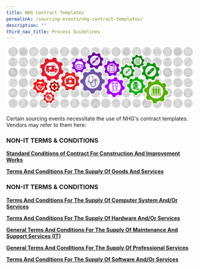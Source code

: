 ```yaml
---
title: NHG Contract Templates
permalink: /sourcing-events/nhg-contract-templates/
description: ""
third_nav_title: Process Guidelines
---
```

![](/images/alps_sourcing_events_process_guidelines_1920x640_clear.png)

Certain sourcing events necessitate the use of NHG's contract templates. Vendors may refer to them here:

### NON-IT TERMS & CONDITIONS

[**Standard Conditions of Contract For Construction And Improvement Works**](/files/CONTRACT%20DIRECTORY/NHG%20TEMPLATES/nhg_scc_1_12102022_v_1_6_construction_and_improvement_works.pdf)

[**Terms And Conditions For The Supply Of Goods And Services**](/files/CONTRACT%20DIRECTORY/NHG%20TEMPLATES/nhg_scc_3_16092022_v_1_9_goods_and_services.pdf)

### NON-IT TERMS & CONDITIONS

[**Terms And Conditions For The Supply Of Computer System And/Or Services**](/files/CONTRACT%20DIRECTORY/NHG%20TEMPLATES/nhg_scc_6_itrfp_system_acquisition.pdf)

[**Terms And Conditions For The Supply Of Hardware And/Or Services**](/files/CONTRACT%20DIRECTORY/NHG%20TEMPLATES/nhg_scc_6_itrfp_hardware_acquisition.pdf)

[**General Terms And Conditions For The Supply Of Maintenance And Support Services (IT)**](/files/CONTRACT%20DIRECTORY/NHG%20TEMPLATES/nhg_scc_6_itrfp_maintenance_services.pdf)

[**General Terms And Conditions For The Supply Of Professional Services**](/files/CONTRACT%20DIRECTORY/NHG%20TEMPLATES/nhg_scc_6_itrfp_professional_services.pdf)

[**Terms And Conditions For The Supply Of Software And/Or Services**](/files/CONTRACT%20DIRECTORY/NHG%20TEMPLATES/nhg_scc_6_itrfp_software_acquisition.pdf)